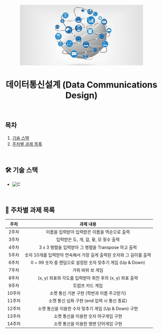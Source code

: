 <div align="center">
  <br />
  <img src="./images/data_communication_logo.jpg" alt="Data Communication" height="200px" />
  <br />
  <h1>데이터통신설계 (Data Communications Design)</h1>
  <br />
</div>

## 목차

1. [기술 스택](#🛠-기술-스택)
2. [주차별 과제 목록](#📅-주차별-과제-목록)

<br />

## 🛠 기술 스택

- ![C](https://img.shields.io/badge/-C-A8B9CC?&logo=c&logoColor=white)

<br />

## 📅 주차별 과제 목록

|  주차  |                              과제 내용                               |
| :----: | :------------------------------------------------------------------: |
| 2주차  |            이름을 입력받아 입력받은 이름을 역순으로 출력             |
| 3주차  |                입력받은 도, 개, 걸, 윷, 모 횟수 출력                 |
| 4주차  |         3 x 3 행렬을 입력받아 그 행렬을 Transpose 하고 출력          |
| 5주차  | 숫자 10개를 입력받아 연속해서 가장 길게 출력된 숫자와 그 길이를 출력 |
| 6주차  |     0 ~ 99 숫자 중 랜덤으로 설정된 숫자 맞추기 게임 (Up & Down)      |
| 7주차  |                          가위 바위 보 게임                           |
| 8주차  |       (x, y) 좌표와 각도를 입력받아 회전 후의 (x, y) 좌표 출력       |
| 9주차  |                           트럼프 카드 게임                           |
| 10주차 |              소켓 통신 기본 구현 (학번과 이름 주고받기)              |
| 11주차 |             소켓 통신 심화 구현 (end 입력 시 통신 종료)              |
| 12주차 |         소켓 통신을 이용한 수자 맞추기 게임 (Up & Down) 구현         |
| 13주차 |                소켓 통신을 이용한 숫자 야구게임 구현                 |
| 14주차 |                소켓 통신을 이용한 행맨 단어게임 구현                 |
